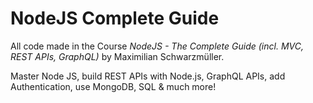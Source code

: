 # NodeJS Complete Guide

All code made in the Course *NodeJS - The Complete Guide (incl. MVC, REST APIs, GraphQL)* by Maximilian Schwarzmüller.

Master Node JS, build REST APIs with Node.js, GraphQL APIs, add Authentication, use MongoDB, SQL & much more!